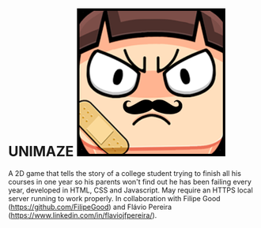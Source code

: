 # UNIMAZE ![alt text](https://github.com/henriquejsb/UNIMAZE/blob/main/boneco.png?raw=true)
A 2D game that tells the story of a college student trying to finish all his courses in one year so his parents won't find out he has been failing every year, developed in HTML, CSS and Javascript.  May require an HTTPS local server running to work properly. In collaboration with Filipe Good (https://github.com/FilipeGood) and Flávio Pereira (https://www.linkedin.com/in/flaviojfpereira/).
